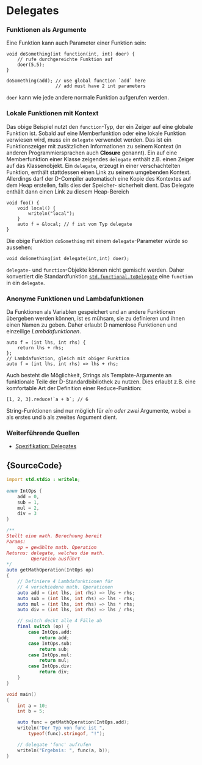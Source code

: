 # Delegates

### Funktionen als Argumente

Eine Funktion kann auch Parameter einer Funktion sein:

    void doSomething(int function(int, int) doer) {
        // rufe durchgereichte Funktion auf
        doer(5,5);
    }

    doSomething(add); // use global function `add` here
                      // add must have 2 int parameters

`doer` kann wie jede andere normale Funktion aufgerufen 
werden.

### Lokale Funktionen mit Kontext

Das obige Beispiel nutzt den `function`-Typ, der ein Zeiger
auf eine globale Funktion ist. Sobald auf eine Memberfunktion
oder eine lokale Funktion verwiesen wird, muss ein `delegate`
verwendet werden. Das ist ein Funktionszeiger mit zusätzlichen
Informationen zu seinem Kontext (in anderen Programmiersprachen
auch **Closure** genannt). Ein auf eine Memberfunktion einer 
Klasse zeigendes `delegate` enthält z.B. einen Zeiger auf das
Klassenobjekt. Ein `delegate`, erzeugt in einer verschachtelten
Funktion, enthält stattdessen einen Link zu seinem umgebenden 
Kontext. Allerdings darf der D-Compiler automatisch eine Kopie 
des Kontextes auf dem Heap erstellen, falls dies der Speicher-
sicherheit dient. Das Delegate enthält dann einen Link zu diesem
Heap-Bereich

    void foo() {
        void local() {
            writeln("local");
        }
        auto f = &local; // f ist vom Typ delegate
    }

Die obige Funktion `doSomething` mit einem `delegate`-Parameter
würde so aussehen:

    void doSomething(int delegate(int,int) doer);

`delegate`- und `function`-Objekte können nicht gemischt werden. 
Daher konvertiert die Standardfunktion
[`std.functional.toDelegate`](https://dlang.org/phobos/std_functional.html#.toDelegate)
eine `function` in ein `delegate`.

### Anonyme Funktionen und Lambdafunktionen

Da Funktionen als Variablen gespeichert und an andere Funktionen 
übergeben werden können, ist es mühsam, sie zu definieren und ihnen
einen Namen zu geben. Daher erlaubt D namenlose Funktionen und 
einzeilige _Lambdafunktionen_.

    auto f = (int lhs, int rhs) {
        return lhs + rhs;
    };
    // Lambdafunktion, gleich mit obiger Funktion
    auto f = (int lhs, int rhs) => lhs + rhs; 

Auch besteht die Möglichkeit, Strings als Template-Argumente an
funktionale Teile der D-Standardbibliothek zu nutzen. Dies erlaubt
z.B. eine komfortable Art der Definition einer Reduce-Funktion:

    [1, 2, 3].reduce!`a + b`; // 6

String-Funktionen sind nur möglich für _ein oder zwei_ Argumente, 
wobei `a` als erstes und `b` als zweites Argument dient.

### Weiterführende Quellen

- [Spezifikation: Delegates](https://dlang.org/spec/function.html#closures)

## {SourceCode}

```d
import std.stdio : writeln;
 
enum IntOps {
    add = 0,
    sub = 1,
    mul = 2,
    div = 3
}

/**
Stellt eine math. Berechnung bereit
Params:
    op = gewählte math. Operation
Returns: delegate, welches die math. 
         Operation ausführt
*/
auto getMathOperation(IntOps op)
{
    // Definiere 4 Lambdafunktionen für
    // 4 verschiedene math. Operationen
    auto add = (int lhs, int rhs) => lhs + rhs;
    auto sub = (int lhs, int rhs) => lhs - rhs;
    auto mul = (int lhs, int rhs) => lhs * rhs;
    auto div = (int lhs, int rhs) => lhs / rhs;

    // switch deckt alle 4 Fälle ab
    final switch (op) {
        case IntOps.add:
            return add;
        case IntOps.sub:
            return sub;
        case IntOps.mul:
            return mul;
        case IntOps.div:
            return div;
    }
}

void main()
{
    int a = 10;
    int b = 5;

    auto func = getMathOperation(IntOps.add);
    writeln("Der Typ von func ist ",
        typeof(func).stringof, "!");

    // delegate 'func' aufrufen
    writeln("Ergebnis: ", func(a, b));
}
```
